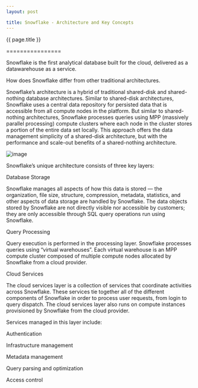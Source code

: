 ```yaml
---
layout: post

title: Snowflake - Architecture and Key Concepts
---
```




{{ page.title }}

================

Snowflake is the first analytical database built for the cloud, delivered as a datawarehouse as a service.

How does Snowflake differ from other traditional architectures.

Snowflake’s architecture is a hybrid of traditional shared-disk and shared-nothing database architectures. Similar to shared-disk architectures, Snowflake uses a central data repository for persisted data that is accessible from all compute nodes in the platform. But similar to shared-nothing architectures, Snowflake processes queries using MPP (massively parallel processing) compute clusters where each node in the cluster stores a portion of the entire data set locally. This approach offers the data management simplicity of a shared-disk architecture, but with the performance and scale-out benefits of a shared-nothing architecture.

![image](https://user-images.githubusercontent.com/8998457/196169851-da0ff0a2-dad8-4c2e-a001-b0bb95cf8a1b.png)


Snowflake’s unique architecture consists of three key layers:

Database Storage

Snowflake manages all aspects of how this data is stored — the organization, file size, structure, compression, metadata, statistics, and other aspects of data storage are handled by Snowflake. The data objects stored by Snowflake are not directly visible nor accessible by customers; they are only accessible through SQL query operations run using Snowflake.

Query Processing

Query execution is performed in the processing layer. Snowflake processes queries using “virtual warehouses”. Each virtual warehouse is an MPP compute cluster composed of multiple compute nodes allocated by Snowflake from a cloud provider.

Cloud Services

The cloud services layer is a collection of services that coordinate activities across Snowflake. These services tie together all of the different components of Snowflake in order to process user requests, from login to query dispatch. The cloud services layer also runs on compute instances provisioned by Snowflake from the cloud provider.

Services managed in this layer include:

Authentication

Infrastructure management

Metadata management

Query parsing and optimization

Access control
